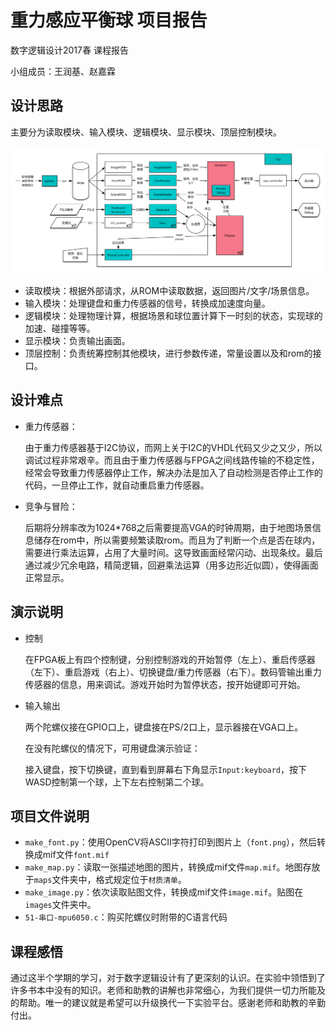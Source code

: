 # 重力感应平衡球 项目报告

数字逻辑设计2017春 课程报告

小组成员：王润基、赵嘉霖

## 设计思路

主要分为读取模块、输入模块、逻辑模块、显示模块、顶层控制模块。

![结构图_6.7](结构图_6.7.png)

* 读取模块：根据外部请求，从ROM中读取数据，返回图片/文字/场景信息。
* 输入模块：处理键盘和重力传感器的信号，转换成加速度向量。
* 逻辑模块：处理物理计算，根据场景和球位置计算下一时刻的状态，实现球的加速、碰撞等等。
* 显示模块：负责输出画面。
* 顶层控制：负责统筹控制其他模块，进行参数传递，常量设置以及和rom的接口。

## 设计难点

* 重力传感器：

  由于重力传感器基于I2C协议，而网上关于I2C的VHDL代码又少之又少，所以调试过程非常艰辛。而且由于重力传感器与FPGA之间线路传输的不稳定性，经常会导致重力传感器停止工作，解决办法是加入了自动检测是否停止工作的代码，一旦停止工作，就自动重启重力传感器。

* 竞争与冒险：

  后期将分辨率改为1024*768之后需要提高VGA的时钟周期，由于地图场景信息储存在rom中，所以需要频繁读取rom。而且为了判断一个点是否在球内，需要进行乘法运算，占用了大量时间。这导致画面经常闪动、出现条纹。最后通过减少冗余电路，精简逻辑，回避乘法运算（用多边形近似圆），使得画面正常显示。

## 演示说明

* 控制

  在FPGA板上有四个控制键，分别控制游戏的开始暂停（左上）、重启传感器（左下）、重启游戏（右上）、切换键盘/重力传感器（右下）。数码管输出重力传感器的信息，用来调试。游戏开始时为暂停状态，按开始键即可开始。

* 输入输出

  两个陀螺仪接在GPIO口上，键盘接在PS/2口上，显示器接在VGA口上。

  在没有陀螺仪的情况下，可用键盘演示验证：

  接入键盘，按下切换键，直到看到屏幕右下角显示`Input:keyboard`，按下WASD控制第一个球，上下左右控制第二个球。

## 项目文件说明

* `make_font.py`：使用OpenCV将ASCII字符打印到图片上（`font.png`），然后转换成mif文件`font.mif`
* `make_map.py`：读取一张描述地图的图片，转换成mif文件`map.mif`。地图存放于`maps`文件夹中，格式规定位于`材质清单`。
* `make_image.py`：依次读取贴图文件，转换成mif文件`image.mif`。贴图在`images`文件夹中。
* `51-串口-mpu6050.c`：购买陀螺仪时附带的C语言代码

## 课程感悟

通过这半个学期的学习，对于数字逻辑设计有了更深刻的认识。在实验中领悟到了许多书本中没有的知识。老师和助教的讲解也非常细心，为我们提供一切力所能及的帮助。唯一的建议就是希望可以升级换代一下实验平台。感谢老师和助教的辛勤付出。
